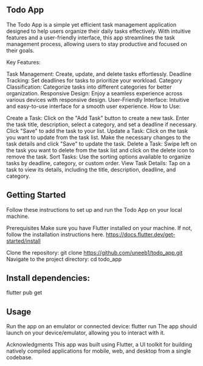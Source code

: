 ## Todo App

The Todo App is a simple yet efficient task management application designed to help users organize their daily tasks effectively. With intuitive features and a user-friendly interface, this app streamlines the task management process, allowing users to stay productive and focused on their goals.

Key Features:

Task Management: Create, update, and delete tasks effortlessly.
Deadline Tracking: Set deadlines for tasks to prioritize your workload.
Category Classification: Categorize tasks into different categories for better organization.
Responsive Design: Enjoy a seamless experience across various devices with responsive design.
User-Friendly Interface: Intuitive and easy-to-use interface for a smooth user experience.
How to Use:

Create a Task: Click on the "Add Task" button to create a new task. Enter the task title, description, select a category, and set a deadline if necessary. Click "Save" to add the task to your list.
Update a Task: Click on the task you want to update from the task list. Make the necessary changes to the task details and click "Save" to update the task.
Delete a Task: Swipe left on the task you want to delete from the task list and click on the delete icon to remove the task.
Sort Tasks: Use the sorting options available to organize tasks by deadline, category, or custom order.
View Task Details: Tap on a task to view its details, including the title, description, deadline, and category.

## Getting Started

Follow these instructions to set up and run the Todo App on your local machine.

Prerequisites
Make sure you have Flutter installed on your machine. If not, follow the installation instructions here.
https://docs.flutter.dev/get-started/install

Clone the repository:
git clone https://github.com/uneeb1/todo_app.git
Navigate to the project directory:
cd todo_app

## Install dependencies:
flutter pub get

## Usage
Run the app on an emulator or connected device:
flutter run
The app should launch on your device/emulator, allowing you to interact with it.


Acknowledgments
This app was built using Flutter, a UI toolkit for building natively compiled applications for mobile, web, and desktop from a single codebase.
